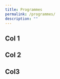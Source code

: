 ```yaml
---
title: Programmes
permalink: /programmes/
description: ""
---
```

<div class="row">
	<div class="col-4">
		<h2 class="p-2 mx-2 border">Col 1</h2>
	</div>
	<div class="col-4">
		<h2>Col 2</h2>
	</div>
	<div class="col-4">
		<h2>Col3</h2>
	</div>
</div>